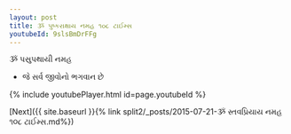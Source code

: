 ```yaml
---
layout: post
title: ૐ પુષ્કરાક્ષાય નમહ ૧૦૮ ટાઈમ્સ
youtubeId: 9slsBmDrFFg
---
```

 
 
 ૐ પસુપથાયી નમહ  
 
 -  જે સર્વ જીવોનો ભગવાન છે 
 
  
 
  
 
 
 
 
 
 


{% include youtubePlayer.html id=page.youtubeId %}
 
[Next]({{ site.baseurl }}{% link  split2/_posts/2015-07-21-ૐ સ્તવપ્રિયાય નમહ ૧૦૮ ટાઈમ્સ.md%})
 
